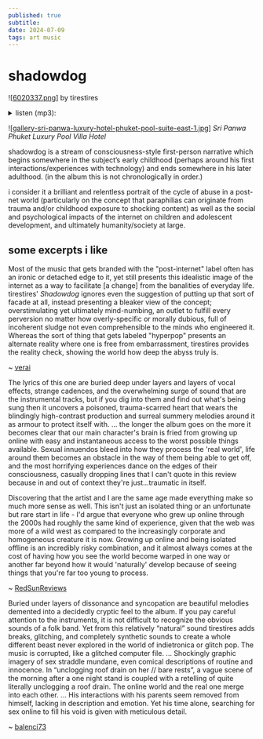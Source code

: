 ```yaml
---
published: true
subtitle:
date: 2024-07-09
tags: art music
---
```


# shadowdog
![[6020337.png]]
by tirestires
<details>
    <summary>
        listen (mp3):
    </summary>
    <p>

<p><strong><em>after sex under parents<br/></em></strong>
{% include embed-audio.html src='/assets/attachments/shadodog/1.mp3' %}<br/></p>
<p><strong><em>minutes in and chill meme // mature butthole prolapses inside-out // my basement scene #1<br/></em></strong>
{% include embed-audio.html src='/assets/attachments/shadodog/2.mp3' %}<br/></p>
<p><strong><em>breaking apart baby monitor/potential recording device // my basement scene #2<br/></em></strong>
{% include embed-audio.html src='/assets/attachments/shadodog/3.mp3' %}<br/></p>
<p><strong><em>unclogging roof drain on her // bare rests<br/></em></strong>
{% include embed-audio.html src='/assets/attachments/shadodog/4.mp3' %}<br/></p>
<p><strong><em>valerian tea // underage on message board // mom tags herself viewing me in ultrasound // a vacation, apart<br/></em></strong>
{% include embed-audio.html src='/assets/attachments/shadodog/5.mp3' %}<br/></p>
<p><strong><em>hiding seek at family reunion // drowning after sand burial // a vacation<br/></em></strong>
{% include embed-audio.html src='/assets/attachments/shadodog/6.mp3' %}<br/></p>
<p><strong><em>breast feeding home movie // head indents ceiling, again // 50th mom birthday<br/></em></strong>
{% include embed-audio.html src='/assets/attachments/shadodog/7.mp3' %}<br/></p>
<p><strong><em>wedding dress rehearsal after bachelor party/baby shower // morning nausea<br/></em></strong>
{% include embed-audio.html src='/assets/attachments/shadodog/8.mp3' %}<br/></p>
<p><strong><em>carrying topical cream back home // elder crossing guard with fas<br/></em></strong>
{% include embed-audio.html src='/assets/attachments/shadodog/9.mp3' %}<br/></p>
<p><strong><em>kissing after late party // awaiting torrent finish // sharing old haircut incites new haircut<br/></em></strong>
{% include embed-audio.html src='/assets/attachments/shadodog/10.mp3' %}<br/></p>
<p><strong><em>(mirror) upload of ancient condom opening vlog // looking glasses reflecting off each other // my basement scene #3<br/></em></strong>
{% include embed-audio.html src='/assets/attachments/shadodog/11.mp3' %}<br/></p>
<p><strong><em>pink eye // far from residential areas with phone and charger and eye drops and no purse and no pockets<br/></em></strong>
{% include embed-audio.html src='/assets/attachments/shadodog/12.mp3' %}<br/></p>
<p><strong><em>pvr pregnant teens // before abstract tech support schedule // dad turns 50<br/></em></strong>
{% include embed-audio.html src='/assets/attachments/shadodog/13.mp3' %}<br/></p>
<p><strong><em>sharing one-bed room // hotel bolts down all fixtures other than clock // a vacation<br/></em></strong>
{% include embed-audio.html src='/assets/attachments/shadodog/14.mp3' %}<br/></p>
<p><strong><em>mommymommymommymommy // i text while driving communications between parents<br/></em></strong>
{% include embed-audio.html src='/assets/attachments/shadodog/15.mp3' %}<br/></p>
<p><strong><em>girl next-door break-up nudes // international date site // my basement scene #4<br/></em></strong>
{% include embed-audio.html src='/assets/attachments/shadodog/16.mp3' %}<br/></p>
<p><strong><em>shedding fur lit by dvd home menu snow // my basement scene #5<br/></em></strong>
{% include embed-audio.html src='/assets/attachments/shadodog/17.mp3' %}<br/></p>
<p><strong><em>new suburb before streetlights // post-millennium/post-mom-move<br/></em></strong>
{% include embed-audio.html src='/assets/attachments/shadodog/18.mp3' %}<br/></p>
<p><strong><em>holiday in house with kids // pre-millennium/pre-mom-move // not summer<br/></em></strong>
{% include embed-audio.html src='/assets/attachments/shadodog/19.mp3' %}<br/></p>
<p><strong><em>fursona request thread // home phoning cell before deleting first nudes // my basement scene #6<br/></em></strong>
{% include embed-audio.html src='/assets/attachments/shadodog/20.mp3' %}<br/></p>
<p><strong><em>pollen like snow // not summer<br/></em></strong>
{% include embed-audio.html src='/assets/attachments/shadodog/21.mp3' %}<br/></p>

</p>
</details>

![[gallery-sri-panwa-luxury-hotel-phuket-pool-suite-east-1.jpg]]
*Sri Panwa Phuket Luxury Pool Villa Hotel*

shadowdog is a stream of consciousness-style first-person narrative which begins somewhere in the subject’s early childhood (perhaps around his first interactions/experiences with technology) and ends somewhere in his later adulthood. (in the album this is not chronologically in order.)

i consider it a brilliant and relentless portrait of the cycle of abuse in a post-net world (particularly on the concept that paraphilias can originate from trauma and/or childhood exposure to shocking content) as well as the social and psychological impacts of the internet on children and adolescent development, and ultimately humanity/society at large.

## some excerpts i like

Most of the music that gets branded with the "post-internet" label often has an ironic or detached edge to it, yet still presents this idealistic image of the internet as a way to facilitate \[a change] from the banalities of everyday life. tirestires' _Shadowdog_ ignores even the suggestion of putting up that sort of facade at all, instead presenting a bleaker view of the concept; overstimulating yet ultimately mind-numbing, an outlet to fulfill every perversion no matter how overly-specific or morally dubious, full of incoherent sludge not even comprehensible to the minds who engineered it. Whereas the sort of thing that gets labeled "hyperpop" presents an alternate reality where one is free from embarrassment, tirestires provides the reality check, showing the world how deep the abyss truly is.

~ [verai](https://rateyourmusic.com/music-review/verai/tirestires/shadowdog/215104641)


The lyrics of this one are buried deep under layers and layers of vocal effects, strange cadences, and the overwhelming surge of sound that are the instrumental tracks, but if you dig into them and find out what's being sung then it uncovers a poisoned, trauma-scarred heart that wears the blindingly high-contrast production and surreal summery melodies around it as armour to protect itself with. 
… the longer the album goes on the more it becomes clear that our main character's brain is fried from growing up online with easy and instantaneous access to the worst possible things available. Sexual innuendos bleed into how they process the 'real world', life around them becomes an obstacle in the way of them being able to get off, and the most horrifying experiences dance on the edges of their consciousness, casually dropping lines that I can't quote in this review because in and out of context they're just...traumatic in itself.

Discovering that the artist and I are the same age made everything make so much more sense as well. This isn't just an isolated thing or an unfortunate but rare start in life - I'd argue that everyone who grew up online through the 2000s had roughly the same kind of experience, given that the web was more of a wild west as compared to the increasingly corporate and homogeneous creature it is now. Growing up online and being isolated offline is an incredibly risky combination, and it almost always comes at the cost of having how you see the world become warped in one way or another far beyond how it would 'naturally' develop because of seeing things that you're far too young to process.

~ [RedSunReviews](https://rateyourmusic.com/music-review/RedSunReviews/tirestires/shadowdog/195791889)


Buried under layers of dissonance and syncopation are beautiful melodies demented into a decidedly cryptic feel to the album. If you pay careful attention to the instruments, it is not difficult to recognize the obvious sounds of a folk band. Yet from this relatively “natural” sound tirestires adds breaks, glitching, and completely synthetic sounds to create a whole different beast never explored in the world of indietronica or glitch pop. The music is corrupted, like a glitched computer file.
... Shockingly graphic imagery of sex straddle mundane, even comical descriptions of routine and innocence. In “unclogging roof drain on her // bare rests”, a vague scene of the morning after a one night stand is coupled with a retelling of quite literally unclogging a roof drain. The online world and the real one merge into each other.
... His interactions with his parents seem removed from himself, lacking in description and emotion. Yet his time alone, searching for sex online to fill his void is given with meticulous detail.

~ [balenci73](https://rateyourmusic.com/music-review/balenci73/tirestires/shadowdog/151337289)

[//begin]: # "Autogenerated link references for markdown compatibility"
[6020337.png]: ../assets/attachments/6020337.png "6020337.png"
[gallery-sri-panwa-luxury-hotel-phuket-pool-suite-east-1.jpg]: ../assets/attachments/gallery-sri-panwa-luxury-hotel-phuket-pool-suite-east-1.jpg "gallery-sri-panwa-luxury-hotel-phuket-pool-suite-east-1.jpg"
[//end]: # "Autogenerated link references"